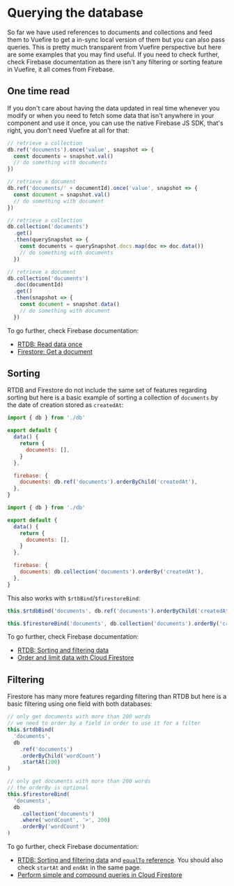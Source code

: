 # Querying the database

So far we have used references to documents and collections and feed them to Vuefire to get a in-sync local version of them but you can also pass queries. This is pretty much transparent from Vuefire perspective but here are some examples that you may find useful. If you need to check further, check Firebase documentation as there isn't any filtering or sorting feature in Vuefire, it all comes from Firebase.

## One time read

If you don't care about having the data updated in real time whenever you modify or when you need to fetch some data that isn't anywhere in your component and use it once, you can use the native Firebase JS SDK, that's right, you don't need Vuefire at all for that:

<FirebaseExample>

```js
// retrieve a collection
db.ref('documents').once('value', snapshot => {
  const documents = snapshot.val()
  // do something with documents
})

// retrieve a document
db.ref('documents/' + documentId).once('value', snapshot => {
  const document = snapshot.val()
  // do something with document
})
```

```js
// retrieve a collection
db.collection('documents')
  .get()
  .then(querySnapshot => {
    const documents = querySnapshot.docs.map(doc => doc.data())
    // do something with documents
  })

// retrieve a document
db.collection('documents')
  .doc(documentId)
  .get()
  .then(snapshot => {
    const document = snapshot.data()
    // do something with document
  })
```

</FirebaseExample>

To go further, check Firebase documentation:

- [RTDB: Read data once](https://firebase.google.com/docs/database/web/read-and-write#read_data_once)
- [Firestore: Get a document](https://firebase.google.com/docs/firestore/query-data/get-data#get_a_document)

## Sorting

RTDB and Firestore do not include the same set of features regarding sorting but here is a basic example of sorting a collection of `documents` by the date of creation stored as `createdAt`:

<FirebaseExample>

```js
import { db } from './db'

export default {
  data() {
    return {
      documents: [],
    }
  },

  firebase: {
    documents: db.ref('documents').orderByChild('createdAt'),
  },
}
```

```js
import { db } from './db'

export default {
  data() {
    return {
      documents: [],
    }
  },

  firebase: {
    documents: db.collection('documents').orderBy('createdAt'),
  },
}
```

</FirebaseExample>

This also works with `$rtbBind`/`$firestoreBind`:

<FirebaseExample>

```js
this.$rtdbBind('documents', db.ref('documents').orderByChild('createdAt'))
```

```js
this.$firestoreBind('documents', db.collection('documents').orderBy('createdAt'))
```

</FirebaseExample>

To go further, check Firebase documentation:

- [RTDB: Sorting and filtering data](https://firebase.google.com/docs/database/web/lists-of-data#sorting_and_filtering_data)
- [Order and limit data with Cloud Firestore](https://firebase.google.com/docs/firestore/query-data/order-limit-data)

## Filtering

Firestore has many more features regarding filtering than RTDB but here is a basic filtering using one field with both databases:

<FirebaseExample>

```js
// only get documents with more than 200 words
// we need to order by a field in order to use it for a filter
this.$rtdbBind(
  'documents',
  db
    .ref('documents')
    .orderByChild('wordCount')
    .startAt(200)
)
```

```js
// only get documents with more than 200 words
// the orderBy is optional
this.$firestoreBind(
  'documents',
  db
    .collection('documents')
    .where('wordCount', '>', 200)
    .orderBy('wordCount')
)
```

</FirebaseExample>

To go further, check Firebase documentation:

- [RTDB: Sorting and filtering data](https://firebase.google.com/docs/database/web/lists-of-data#sorting_and_filtering_data) and [`equalTo` reference](https://firebase.google.com/docs/reference/js/firebase.database.Reference#equalTo). You should also check `startAt` and `endAt` in the same page.
- [Perform simple and compound queries in Cloud Firestore](https://firebase.google.com/docs/firestore/query-data/queries)
